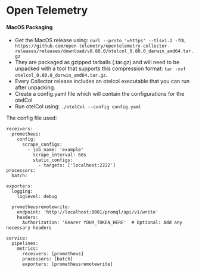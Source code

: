 # Open Telemetry

#### MacOS Packaging
- Get the MacOS release using: `curl --proto '=https' --tlsv1.2 -fOL https://github.com/open-telemetry/opentelemetry-collector-releases/releases/download/v0.80.0/otelcol_0.80.0_darwin_amd64.tar.gz`
- They are packaged as gzipped tarballs (.tar.gz) and will need to be unpacked with a tool that supports this compression format: `tar -xvf otelcol_0.80.0_darwin_amd64.tar.gz`.
- Every Collector release includes an otelcol executable that you can run after unpacking.
- Create a config.yaml file which will contain the configurations for the otelCol
- Run otelCol using: `./otelCol --config config.yaml`

The config file used: 
```
receivers:
  prometheus:
    config:
      scrape_configs:
        - job_name: 'example'
          scrape_interval: 60s
          static_configs:
            - targets: ['localhost:2222']
processors:
  batch:

exporters:
  logging:
    loglevel: debug

  prometheusremotewrite:
    endpoint: 'http://localhost:8081/promql/api/v1/write'
    headers:
      Authorization: 'Bearer YOUR_TOKEN_HERE'  # Optional: Add any necessary headers

service:
  pipelines:
    metrics:
      receivers: [prometheus]
      processors: [batch]
      exporters: [prometheusremotewrite]
```
